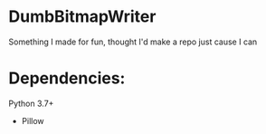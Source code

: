 # DumbBitmapWriter
Something I made for fun, thought I'd make a repo just cause I can

# Dependencies:
Python 3.7+
 - Pillow
